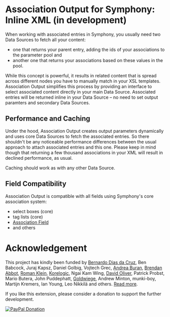 # Association Output for Symphony: Inline XML (in development)

When working with associated entries in Symphony, you usually need two Data Sources to fetch all your content:

- one that returns your parent entry, adding the ids of your associations to the parameter pool and
- another one that returns your associations based on these values in the pool.

While this concept is powerful, it results in related content that is spread across different nodes you have to manually match in your XSL templates. Association Output simplifies this process by providing an interface to select associated content directly in your main Data Source. Associated entries will be returned inline in your Data Source – no need to set output paramters and secondary Data Sources.

## Performance and Caching

Under the hood, Association Output creates output parameters dynamically and uses core Data Sources to fetch the associated entries. So there shouldn't be any noticeable performance differences between the usual approach to attach associated entries and this one. Please keep in mind though that returning a few thousand associations in your XML will result in declined performance, as usual.

Caching should work as with any other Data Source.

## Field Compatibility

Association Output is compatible with all fields using Symphony's core association system:

- select boxes (core)
- tag lists (core)
- [Association Field](https://github.com/symphonists/association_field)
- and others

# Acknowledgement

This project has kindly been funded by [Bernardo Dias da Cruz](http://bernardodiasdacruz.com/), Ben Babcock, Juraj Kapsz, Daniel Golbig, Vojtech Grec, [Andrea Buran](http://www.andreaburan.com/), [Brendan Abbot](http://bloodbone.ws/), [Roman Klein](http://romanklein.com), [Korelogic](http://korelogic.co.uk/), Ngai Kam Wing, [David Oliver](http://doliver.co.uk/), Patrick Probst, Mario Butera, John Puddephatt, [Goldwiege](http://www.goldwiege.de/), Andrew Minton, munki-boy, Martijn Kremers, Ian Young, Leo Nikkilä and others. [Read more](http://www.getsymphony.com/discuss/thread/106489/). 

If you like this extension, please consider a donation to support the further development.

[![PayPal Donation](https://www.paypalobjects.com/en_US/i/btn/btn_donate_LG.gif)](https://www.paypal.com/cgi-bin/webscr?cmd=_s-xclick&hosted_button_id=YAVPERDXP89TC)
